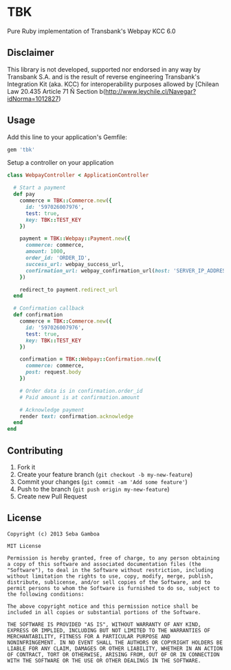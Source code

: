 # TBK

Pure Ruby implementation of Transbank's Webpay KCC 6.0

## Disclaimer

This library is not developed, supported nor endorsed in any way by Transbank S.A.
and is the result of reverse engineering Transbank's Integration Kit (aka. KCC)
for interoperability purposes allowed by
[Chilean Law 20.435 Article 71 Ñ Section b(http://www.leychile.cl/Navegar?idNorma=1012827)

## Usage

Add this line to your application's Gemfile:

```ruby
gem 'tbk'
```

Setup a controller on your application

```ruby
class WebpayController < ApplicationController

  # Start a payment
  def pay
    commerce = TBK::Commerce.new({
      id: '597026007976',
      test: true,
      key: TBK::TEST_KEY
    })

    payment = TBK::Webpay::Payment.new({
      commerce: commerce,
      amount: 1000,
      order_id: 'ORDER_ID',
      success_url: webpay_success_url,
      confirmation_url: webpay_confirmation_url(host: 'SERVER_IP_ADDRESS')
    })

    redirect_to payment.redirect_url
  end

  # Confirmation callback
  def confirmation
    commerce = TBK::Commerce.new({
      id: '597026007976',
      test: true,
      key: TBK::TEST_KEY
    })

    confirmation = TBK::Webpay::Confirmation.new({
      commerce: commerce,
      post: request.body
    })

    # Order data is in confirmation.order_id
    # Paid amount is at confirmation.amount

    # Acknowledge payment
    render text: confirmation.acknowledge
  end
end
```

## Contributing

1. Fork it
2. Create your feature branch (`git checkout -b my-new-feature`)
3. Commit your changes (`git commit -am 'Add some feature'`)
4. Push to the branch (`git push origin my-new-feature`)
5. Create new Pull Request

## License

```
Copyright (c) 2013 Seba Gamboa

MIT License

Permission is hereby granted, free of charge, to any person obtaining
a copy of this software and associated documentation files (the
"Software"), to deal in the Software without restriction, including
without limitation the rights to use, copy, modify, merge, publish,
distribute, sublicense, and/or sell copies of the Software, and to
permit persons to whom the Software is furnished to do so, subject to
the following conditions:

The above copyright notice and this permission notice shall be
included in all copies or substantial portions of the Software.

THE SOFTWARE IS PROVIDED "AS IS", WITHOUT WARRANTY OF ANY KIND,
EXPRESS OR IMPLIED, INCLUDING BUT NOT LIMITED TO THE WARRANTIES OF
MERCHANTABILITY, FITNESS FOR A PARTICULAR PURPOSE AND
NONINFRINGEMENT. IN NO EVENT SHALL THE AUTHORS OR COPYRIGHT HOLDERS BE
LIABLE FOR ANY CLAIM, DAMAGES OR OTHER LIABILITY, WHETHER IN AN ACTION
OF CONTRACT, TORT OR OTHERWISE, ARISING FROM, OUT OF OR IN CONNECTION
WITH THE SOFTWARE OR THE USE OR OTHER DEALINGS IN THE SOFTWARE.
```
